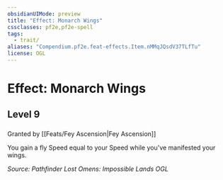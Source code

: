 ```yaml
---
obsidianUIMode: preview
title: "Effect: Monarch Wings"
cssclasses: pf2e,pf2e-spell
tags:
  - trait/
aliases: "Compendium.pf2e.feat-effects.Item.nMMqJQsdV37TLfTu"
license: OGL
---
```

# Effect: Monarch Wings
## Level 9
### 






Granted by [[Feats/Fey Ascension|Fey Ascension]]

You gain a fly Speed equal to your Speed while you've manifested your wings.

*Source: Pathfinder Lost Omens: Impossible Lands*
*OGL*